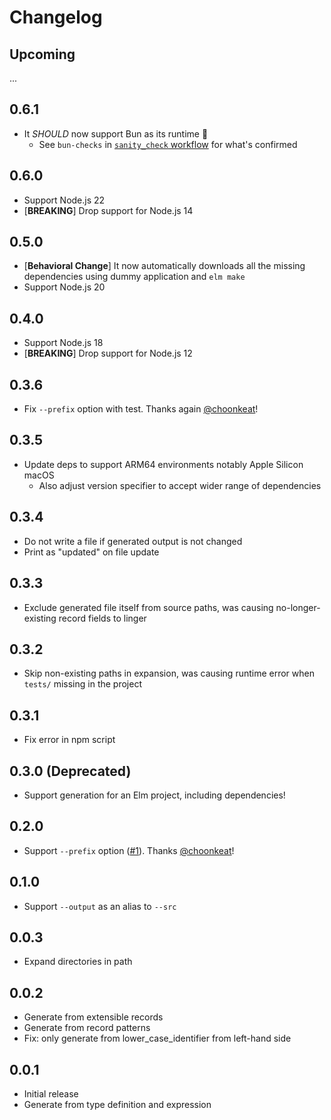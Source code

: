 # Changelog

## Upcoming

...

## 0.6.1

* It *SHOULD* now support Bun as its runtime 🎉
  * See `bun-checks` in [`sanity_check` workflow](https://github.com/ymtszw/setem/actions/workflows/sanity_check.yml) for what's confirmed

## 0.6.0

* Support Node.js 22
* [**BREAKING**] Drop support for Node.js 14

## 0.5.0

* [**Behavioral Change**] It now automatically downloads all the missing dependencies using dummy application and `elm make`
* Support Node.js 20

## 0.4.0

* Support Node.js 18
* [**BREAKING**] Drop support for Node.js 12

## 0.3.6

* Fix `--prefix` option with test. Thanks again [@choonkeat](https://github.com/)!

## 0.3.5

* Update deps to support ARM64 environments notably Apple Silicon macOS
  * Also adjust version specifier to accept wider range of dependencies

## 0.3.4

* Do not write a file if generated output is not changed
* Print as "updated" on file update

## 0.3.3

* Exclude generated file itself from source paths, was causing no-longer-existing record fields to linger

## 0.3.2

* Skip non-existing paths in expansion, was causing runtime error when `tests/` missing in the project

## 0.3.1

* Fix error in npm script

## 0.3.0 (Deprecated)

* Support generation for an Elm project, including dependencies!

## 0.2.0

* Support `--prefix` option ([#1](https://github.com/ymtszw/setem/pull/1)). Thanks [@choonkeat](https://github.com/)!

## 0.1.0

* Support `--output` as an alias to `--src`

## 0.0.3

* Expand directories in path

## 0.0.2

* Generate from extensible records
* Generate from record patterns
* Fix: only generate from lower_case_identifier from left-hand side

## 0.0.1

* Initial release
* Generate from type definition and expression
